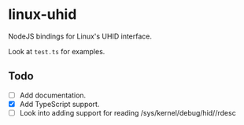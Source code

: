 # linux-uhid
NodeJS bindings for Linux's UHID interface.

Look at `test.ts` for examples.
## Todo
- [ ] Add documentation.
- [x] Add TypeScript support.
- [ ] Look into adding support for reading /sys/kernel/debug/hid/<dev>/rdesc
